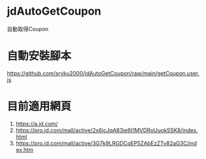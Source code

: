 # jdAutoGetCoupon
自動取得Coupon

# 自動安裝腳本
 https://github.com/sryku2000/jdAutoGetCoupon/raw/main/getCoupon.user.js

# 目前適用網頁
1. https://a.jd.com/
2. https://pro.jd.com/mall/active/2x6icJqA83ie6t1MVDRoUuokSSK8/index.html
3. https://pro.jd.com/mall/active/3G7k9LRGDCqEP5ZAbEzZTv82aG3C/index.htm